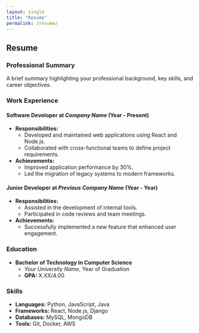 ```yaml
---
layout: single
title: "Resume"
permalink: /resume/
---
```


## Resume

### Professional Summary

A brief summary highlighting your professional background, key skills, and career objectives.

### Work Experience

#### **Software Developer** at *Company Name* (Year - Present)
- **Responsibilities:**
  - Developed and maintained web applications using React and Node.js.
  - Collaborated with cross-functional teams to define project requirements.
- **Achievements:**
  - Improved application performance by 30%.
  - Led the migration of legacy systems to modern frameworks.

#### **Junior Developer** at *Previous Company Name* (Year - Year)
- **Responsibilities:**
  - Assisted in the development of internal tools.
  - Participated in code reviews and team meetings.
- **Achievements:**
  - Successfully implemented a new feature that enhanced user engagement.

### Education

- **Bachelor of Technology in Computer Science**
  - *Your University Name*, Year of Graduation
  - **GPA:** X.XX/4.00

### Skills

- **Languages:** Python, JavaScript, Java
- **Frameworks:** React, Node.js, Django
- **Databases:** MySQL, MongoDB
- **Tools:** Git, Docker, AWS
